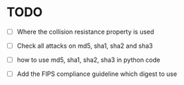 # TODO

 - [ ] Where the collision resistance property is used
 - [ ] Check all attacks on md5, sha1, sha2 and sha3
 - [ ] how to use md5, sha1, sha2, sha3 in python code
 - [ ] Add the FIPS compliance guideline which digest to use

